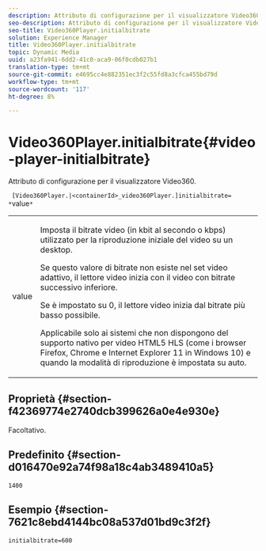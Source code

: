```yaml
---
description: Attributo di configurazione per il visualizzatore Video360.
seo-description: Attributo di configurazione per il visualizzatore Video360.
seo-title: Video360Player.initialbitrate
solution: Experience Manager
title: Video360Player.initialbitrate
topic: Dynamic Media
uuid: a23fa941-6dd2-41c0-aca9-06f0cdb027b1
translation-type: tm+mt
source-git-commit: e4695cc4e882351ec3f2c55fd8a3cfca455bd79d
workflow-type: tm+mt
source-wordcount: '117'
ht-degree: 8%

---
```



# Video360Player.initialbitrate{#video-player-initialbitrate}

Attributo di configurazione per il visualizzatore Video360.

` [Video360Player.|<containerId>_video360Player.]initialbitrate= *`value`*`

<table id="table_C616483932C2482CA9794DDD7313FD7C"> 
 <tbody> 
  <tr> 
   <td colname="col1"> <p> <span class="codeph"> value</span> </p> </td> 
   <td colname="col2"> <p> Imposta il bitrate video (in kbit al secondo o kbps) utilizzato per la riproduzione iniziale del video su un desktop. </p> <p>Se questo valore di bitrate non esiste nel set video adattivo, il lettore video inizia con il video con bitrate successivo inferiore. </p> <p>Se è impostato su <span class="codeph"> 0</span>, il lettore video inizia dal bitrate più basso possibile. </p> <p>Applicabile solo ai sistemi che non dispongono del supporto nativo per video HTML5 HLS (come i browser Firefox, Chrome e Internet Explorer 11 in Windows 10) e quando la modalità di riproduzione è impostata su auto. </p> </td> 
  </tr> 
 </tbody> 
</table>

## Proprietà {#section-f42369774e2740dcb399626a0e4e930e}

Facoltativo.

## Predefinito {#section-d016470e92a74f98a18c4ab3489410a5}

`1400`

## Esempio {#section-7621c8ebd4144bc08a537d01bd9c3f2f}

```
initialbitrate=600
```

